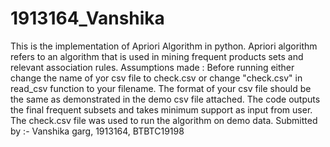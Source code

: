 # 1913164_Vanshika
This is the implementation of Apriori Algorithm in python. Apriori algorithm refers to an algorithm that is used in mining frequent products sets and relevant association rules.
Assumptions made :
Before running either change the name of yor csv file to check.csv or change "check.csv" in read_csv function to your filename.
The format of your csv file should be the same as demonstrated in the demo csv file attached.
The code outputs the final frequent subsets and takes minimum support as input from user.
The check.csv file was used to run the algorithm on demo data.
Submitted by :-
Vanshika garg, 1913164, BTBTC19198
